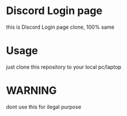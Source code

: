 # Discord Login page
this is Discord Login page clone, 100% same

# Usage
just clone this repository to your local pc/laptop

# WARNING
dont use this for ilegal purpose